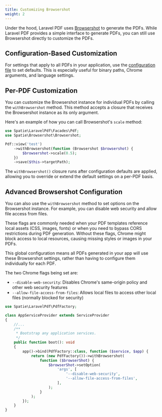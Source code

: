 ```yaml
---
title: Customizing Browsershot
weight: 2
---
```


Under the hood, Laravel PDF uses [Browsershot](https://spatie.be/docs/browsershot) to generate the PDFs. While Laravel PDF provides a simple interface to generate PDFs, you can still use Browsershot directly to customize the PDFs.

## Configuration-Based Customization

For settings that apply to all PDFs in your application, use the [configuration file](/docs/advanced-usage/configuration) to set defaults. This is especially useful for binary paths, Chrome arguments, and language settings.

## Per-PDF Customization

You can customize the Browsershot instance for individual PDFs by calling the `withBrowsershot` method. This method accepts a closure that receives the Browsershot instance as its only argument.

Here's an example of how you can call Browsershot's `scale` method:

```php
use Spatie\LaravelPdf\Facades\Pdf;
use Spatie\Browsershot\Browsershot;

Pdf::view('test')
    ->withBrowsershot(function (Browsershot $browsershot) {
        $browsershot->scale(0.5);
    })
    ->save($this->targetPath);
```

The `withBrowsershot()` closure runs after configuration defaults are applied, allowing you to override or extend the default settings on a per-PDF basis.

## Advanced Browsershot Configuration

You can also use the `withBrowsershot` method to set options on the Browsershot instance. For example, you can disable web security and allow file access from files.

These flags are commonly needed when your PDF templates reference local assets (CSS, images, fonts) or when you need to bypass CORS restrictions during PDF generation. Without these flags, Chrome might block access to local resources, causing missing styles or images in your PDFs.

This global configuration means all PDFs generated in your app will use these Browsershot settings, rather than having to configure them individually for each PDF.

The two Chrome flags being set are:

- `--disable-web-security`: Disables Chrome's same-origin policy and other web security features
- `--allow-file-access-from-files`: Allows local files to access other local files (normally blocked for security)

```php
use Spatie\LaravelPdf\PdfFactory;

class AppServiceProvider extends ServiceProvider
{
    //...
    /**
     * Bootstrap any application services.
     */
    public function boot(): void
    {
        app()->bind(PdfFactory::class, function ($service, $app) {
            return (new PdfFactory())->withBrowsershot(
                function ($browserShot) {
                    $browserShot->setOption(
                        'args', [
                            '--disable-web-security',
                            '--allow-file-access-from-files',
                        ],
                    );
                }
            );
        });
    }
}
```
